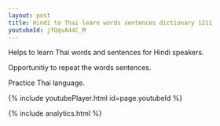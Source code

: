 ```yaml
---
layout: post
title: Hindi to Thai learn words sentences dictionary 1211 
youtubeId: jfQqvA44C_M
---
```

 
 
Helps to learn Thai words and sentences for Hindi speakers.

Opportunitiy to repeat the words sentences. 

Practice Thai language. 
 
{% include youtubePlayer.html id=page.youtubeId %}
 
 
{% include analytics.html %}